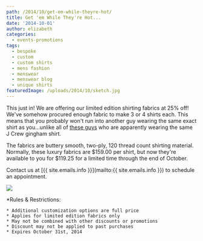 ```yaml
---
path: /2014/10/get-em-while-theyre-hot/
title: Get 'em While They're Hot...
date: '2014-10-01'
author: elizabeth
categories:
  - events-promotions
tags:
  - bespoke
  - custom
  - custom shirts
  - mens fashion
  - menswear
  - menswear blog
  - unique shirts
featuredImage: /uploads/2014/10/sketch.jpg
---
```

This just in! We are offering our limited edition shirting fabrics at 25% off! We've somehow procured enough fabric to make 3 or 4 shirts each. This means that you probably won't run into another guy wearing the same exact shirt as you...unlike all of [these guys](http://www.esquire.com/blogs/mens-fashion/j-crew-gingham-shirt-instagram) who are apparently wearing the same J Crew gingham shirt.

The fabrics are buttery smooth, two-ply, 120 thread count shirting material. Normally, these luxury fabrics are $159.00 per shirt, but now they're available to you for $119.25 for a limited time through the end of October.

Contact us at [{{ site.emails.info }}](mailto:{{ site.emails.info }}) to schedule an appointment.

[![](http://4.bp.blogspot.com/-MjZK08WuSDI/VCr6bgn5zQI/AAAAAAAAAww/rCT1w96SKqs/s1600/sketch.jpg)](http://4.bp.blogspot.com/-MjZK08WuSDI/VCr6bgn5zQI/AAAAAAAAAww/rCT1w96SKqs/s1600/sketch.jpg)

\*Rules & Restrictions:

	* Additional customization options are full price
	* Applies for limited edition fabrics only 
	* May not be combined with other discounts or promotions 
	* Discount may not be applied to past purchases
	* Expires October 31st, 2014